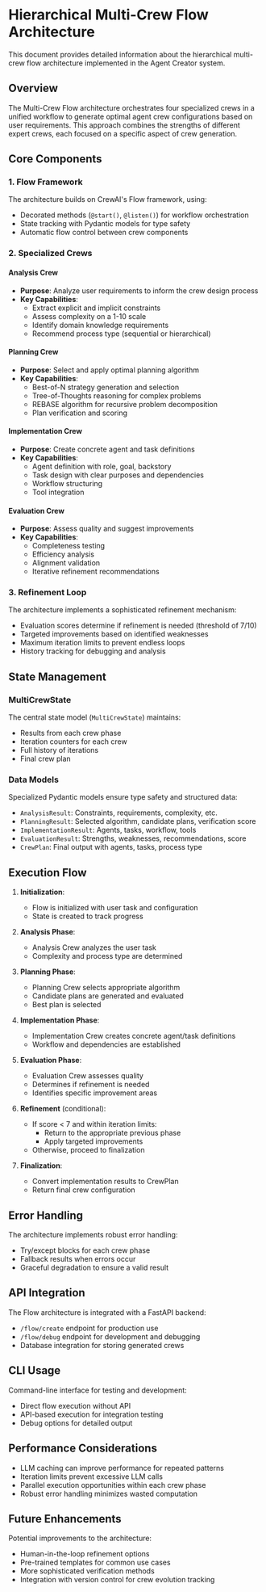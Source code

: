 # Hierarchical Multi-Crew Flow Architecture

This document provides detailed information about the hierarchical multi-crew flow architecture implemented in the Agent Creator system.

## Overview

The Multi-Crew Flow architecture orchestrates four specialized crews in a unified workflow to generate optimal agent crew configurations based on user requirements. This approach combines the strengths of different expert crews, each focused on a specific aspect of crew generation.

## Core Components

### 1. Flow Framework

The architecture builds on CrewAI's Flow framework, using:
- Decorated methods (`@start()`, `@listen()`) for workflow orchestration
- State tracking with Pydantic models for type safety
- Automatic flow control between crew components

### 2. Specialized Crews

#### Analysis Crew
- **Purpose**: Analyze user requirements to inform the crew design process
- **Key Capabilities**:
  - Extract explicit and implicit constraints
  - Assess complexity on a 1-10 scale
  - Identify domain knowledge requirements
  - Recommend process type (sequential or hierarchical)

#### Planning Crew
- **Purpose**: Select and apply optimal planning algorithm
- **Key Capabilities**:
  - Best-of-N strategy generation and selection
  - Tree-of-Thoughts reasoning for complex problems
  - REBASE algorithm for recursive problem decomposition
  - Plan verification and scoring

#### Implementation Crew
- **Purpose**: Create concrete agent and task definitions
- **Key Capabilities**:
  - Agent definition with role, goal, backstory
  - Task design with clear purposes and dependencies
  - Workflow structuring
  - Tool integration

#### Evaluation Crew
- **Purpose**: Assess quality and suggest improvements
- **Key Capabilities**:
  - Completeness testing
  - Efficiency analysis
  - Alignment validation
  - Iterative refinement recommendations

### 3. Refinement Loop

The architecture implements a sophisticated refinement mechanism:
- Evaluation scores determine if refinement is needed (threshold of 7/10)
- Targeted improvements based on identified weaknesses
- Maximum iteration limits to prevent endless loops
- History tracking for debugging and analysis

## State Management

### MultiCrewState

The central state model (`MultiCrewState`) maintains:
- Results from each crew phase
- Iteration counters for each crew
- Full history of iterations
- Final crew plan

### Data Models

Specialized Pydantic models ensure type safety and structured data:
- `AnalysisResult`: Constraints, requirements, complexity, etc.
- `PlanningResult`: Selected algorithm, candidate plans, verification score
- `ImplementationResult`: Agents, tasks, workflow, tools
- `EvaluationResult`: Strengths, weaknesses, recommendations, score
- `CrewPlan`: Final output with agents, tasks, process type

## Execution Flow

1. **Initialization**:
   - Flow is initialized with user task and configuration
   - State is created to track progress

2. **Analysis Phase**:
   - Analysis Crew analyzes the user task
   - Complexity and process type are determined

3. **Planning Phase**:
   - Planning Crew selects appropriate algorithm
   - Candidate plans are generated and evaluated
   - Best plan is selected

4. **Implementation Phase**:
   - Implementation Crew creates concrete agent/task definitions
   - Workflow and dependencies are established

5. **Evaluation Phase**:
   - Evaluation Crew assesses quality
   - Determines if refinement is needed
   - Identifies specific improvement areas

6. **Refinement** (conditional):
   - If score < 7 and within iteration limits:
     - Return to the appropriate previous phase
     - Apply targeted improvements
   - Otherwise, proceed to finalization

7. **Finalization**:
   - Convert implementation results to CrewPlan
   - Return final crew configuration

## Error Handling

The architecture implements robust error handling:
- Try/except blocks for each crew phase
- Fallback results when errors occur
- Graceful degradation to ensure a valid result

## API Integration

The Flow architecture is integrated with a FastAPI backend:
- `/flow/create` endpoint for production use
- `/flow/debug` endpoint for development and debugging
- Database integration for storing generated crews

## CLI Usage

Command-line interface for testing and development:
- Direct flow execution without API
- API-based execution for integration testing
- Debug options for detailed output

## Performance Considerations

- LLM caching can improve performance for repeated patterns
- Iteration limits prevent excessive LLM calls
- Parallel execution opportunities within each crew phase
- Robust error handling minimizes wasted computation

## Future Enhancements

Potential improvements to the architecture:
- Human-in-the-loop refinement options
- Pre-trained templates for common use cases
- More sophisticated verification methods
- Integration with version control for crew evolution tracking